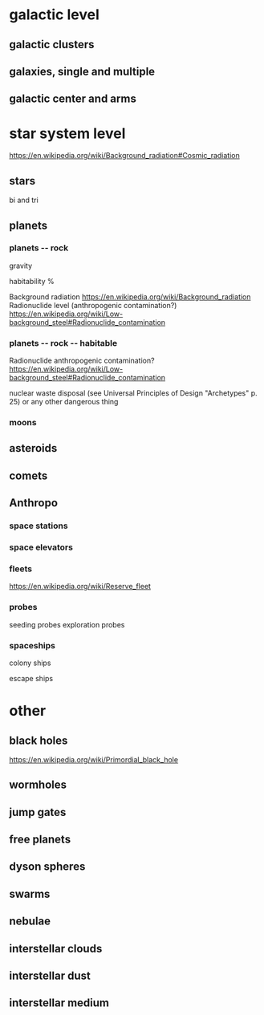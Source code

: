 

# galactic level

## galactic clusters

## galaxies, single and multiple

## galactic center and arms

# star system level

https://en.wikipedia.org/wiki/Background_radiation#Cosmic_radiation

## stars

bi and tri

## planets

### planets -- rock

gravity

habitability %

Background radiation https://en.wikipedia.org/wiki/Background_radiation
Radionuclide level (anthropogenic contamination?) https://en.wikipedia.org/wiki/Low-background_steel#Radionuclide_contamination


### planets -- rock -- habitable

Radionuclide anthropogenic contamination? https://en.wikipedia.org/wiki/Low-background_steel#Radionuclide_contamination

nuclear waste disposal (see Universal Principles of Design "Archetypes" p. 25) or any other dangerous thing


### moons


## asteroids

## comets


## Anthropo

### space stations

### space elevators

### fleets

https://en.wikipedia.org/wiki/Reserve_fleet

### probes

seeding probes
exploration probes

### spaceships

colony ships

escape ships


# other

## black holes

https://en.wikipedia.org/wiki/Primordial_black_hole

## wormholes

## jump gates

## free planets

## dyson spheres

## swarms

## nebulae

## interstellar clouds

## interstellar dust

## interstellar medium
